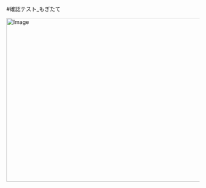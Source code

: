 #確認テスト_ もぎたて






<img width="770" height="428" alt="Image" src="https://github.com/user-attachments/assets/2768b1f0-5e08-43e9-87dd-e37b36ff449b" />
